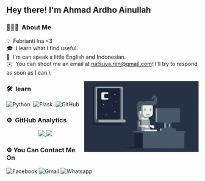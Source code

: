 <h2>Hey there! I'm <b>Ahmad Ardho Ainullah</b></h2>

### 👨🏻‍💻 &nbsp;About Me

💡 &nbsp;Febrianti Ina  <3\
🎓 &nbsp;I learn what I find useful.\
💬 &nbsp;I'm can speak a little English and Indonesian.\
✉️ &nbsp;You can shoot me an email at natsuya.ren@gmail.com! I'll try to respond as soon as I can.\

<img alt="Night Coding" src="https://raw.githubusercontent.com/AVS1508/AVS1508/master/assets/Night-Coding.gif" align="right"/>


### 🛠 &nbsp;learn

![Python](https://img.shields.io/badge/-Python-05122A?style=flat&logo=python)&nbsp;
![Flask](https://img.shields.io/badge/-Flask-05122A?style=flat&logo=flask)&nbsp;
![GitHub](https://img.shields.io/badge/-GitHub-05122A?style=flat&logo=github)&nbsp;

### ⚙️ &nbsp;GitHub Analytics

<center>
<a href="https://github.com/nolepeople">
  <img height="180em" src="https://github-readme-stats-eight-theta.vercel.app/api?username=nolepeople&show_icons=true&theme=algolia&include_all_commits=true&count_private=true"/>
  <img height="180em" src="https://github-readme-stats-eight-theta.vercel.app/api/top-langs/?username=nolepeople&layout=compact&langs_count=8&theme=algolia"/>
</a>
</center>

### ⚙️ You Can Contact Me On
![Facebook](https://img.shields.io/badge/-ardho%20ainullah-05122A?style=flat&logo=facebook)
![Gmail](https://img.shields.io/badge/-natsuya.ren@gmail-05122A?style=flat&logo=gmail)
![Whatsapp](https://img.shields.io/badge/-083135473822-05122A?style=flat&logo=whatsapp)
